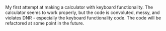 My first attempt at making a calculator with keyboard functionality. The calculator seems to work properly, but the code is convoluted, messy, and violates DNR - especially the keyboard functionality code. The code will be refactored at some point in the future.
